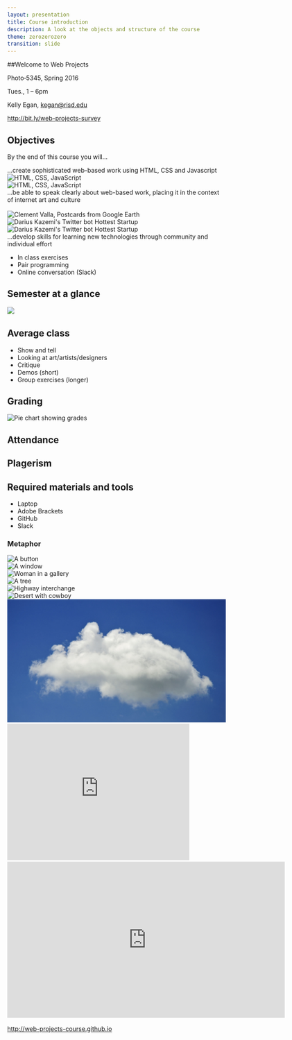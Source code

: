 ```yaml
---
layout: presentation
title: Course introduction
description: A look at the objects and structure of the course
theme: zerozerozero
transition: slide
---
```


<section data-markdown>
##Welcome to Web Projects

Photo‐5345, Spring 2016

Tues., 1 – 6pm
</section>

<section>

Kelly Egan, kegan@risd.edu

</section>

<section>

http://bit.ly/web-projects-survey

</section>

<section>

<h2>Objectives</h2>

<p class="fragment">By the end of this course you will...</p>

</section>


<section>
  <section data-markdown>
  ...create sophisticated web-based work  
  using HTML, CSS and Javascript
  </section>
  
  <section>
    <img src="/media/20160215_webtech.svg" alt="HTML, CSS, JavaScript">
  </section> 
  
  <section>
    <img src="/media/20160215_webtech2.svg" alt="HTML, CSS, JavaScript">    
  </section> 
  
</section>

<section>
  <section data-markdown> 
  ...be able to speak clearly about web-based work, placing it in the context of internet art and culture
  </section>
  
  <section>
    <img src="/media/Engelbart_MotherOfAllDemos.jpg" alt="">
  </section>
  
  <section>
    <img src="/media/Valla_PostcardsFromGoogleEarth.jpg" alt="Clement Valla, Postcards from Google Earth">
  </section>
  
  <section>
    <img src="/media/Kazemi_HottestStartup.jpg"  alt="Darius Kazemi's Twitter bot Hottest Startup">
  </section>
  
  <section>
    <img src="http://2.bp.blogspot.com/-WAUYXoObi8g/Uzo7-Qvs1aI/AAAAAAAAAQo/4D1LyuKwfTA/s1600/nexus5_chrome_emojis.gif"  alt="Darius Kazemi's Twitter bot Hottest Startup">
  </section>
</section>

<section>
  <section data-markdown>  
  ...develop skills for learning new technologies  
  through community and individual effort 
  </section>
  
  <section>
  <ul>
    <li class="fragment">In class exercises</li>
    <li class="fragment">Pair programming</li>
    <li class="fragment">Online conversation (Slack)</li>
  </ul>
  </section>
</section>

<section>
  
<h2>Semester at a glance</h2>

<img src="/media/20160215_semester_overview.svg" class="plain">

</section>

<!--
<section>
  
<h2>Average week</h2>

<img src="/media/20160215_week.svg" class="plain">

</section>
-->

<section>
  
<h2>Average class</h2>

<ul>
  <li class="fragment">Show and tell</li>
  <li class="fragment">Looking at art/artists/designers</li>
  <li class="fragment">Critique</li>
  <li class="fragment">Demos (short)</li>
  <li class="fragment">Group exercises (longer)</li>
</ul>

</section>

<section>

<h2>Grading</h2>

<img src="/media/20160215_grade_pie.svg" alt="Pie chart showing grades" class="plain"> 
  
</section>

<section data-markdown>

## Attendance
  
</section>

<section data-markdown>

## Plagerism
  
</section>

<section data-markdown>

## Required materials and tools
 
* Laptop
* Adobe Brackets
* GitHub
* Slack
  
</section>

<section>
  <section>
    <h1>Metaphor</h1>
  </section>
  
  <section>
    <img src="/media/button.jpg" alt="A button">
  </section>
  
  <section>
    <img src="/media/window.jpg" alt="A window">
  </section>
  
  <section>
    <img src="/media/gallery.jpg" alt="Woman in a gallery">
  </section>
  
  <section>
    <img src="/media/tree.jpg" alt="A tree">
  </section>
  
  <section>
    <img src="/media/highway.jpg" alt="Highway interchange">
  </section>
  
  <section>
    <img src="/media/rafman_west.jpg" alt="Desert with cowboy">
  </section>
  
  <section>
    <img src="/media/cloud.jpg" alt="Cloud">
  </section>
  
  <section>
    <iframe width="420" height="315" src="https://www.youtube.com/embed/f99PcP0aFNE" frameborder="0" allowfullscreen></iframe>
  </section>

  <section>
    <iframe width="640" height="360" src="http://www.democracynow.org/embed/story/2013/1/14/freedom_to_connect_aaron_swartz_1986" frameborder="0" allowfullscreen="true"></iframe>
  </section>
  
</section>

<section data-markdown>

http://web-projects-course.github.io
  
</section>
